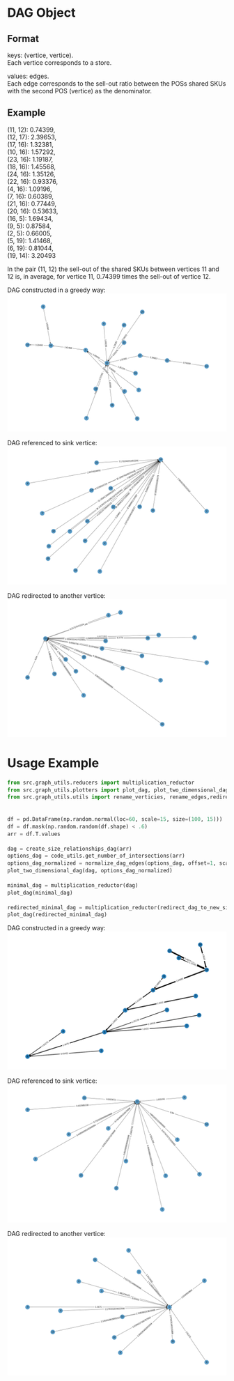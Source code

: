 
# DAG Object

Format
------
keys: (vertice, vertice).  
      Each vertice corresponds to a store.

values: edges.  
        Each edge corresponds to the sell-out ratio between the POSs shared
        SKUs with the second POS (vertice) as the denominator.

Example
-------
(11, 12): 0.74399,  
(12, 17): 2.39653,  
(17, 16): 1.32381,  
(10, 16): 1.57292,  
(23, 16): 1.19187,  
(18, 16): 1.45568,  
(24, 16): 1.35126,  
(22, 16): 0.93376,  
(4, 16): 1.09196,  
(7, 16): 0.60389,  
(21, 16): 0.77449,  
(20, 16): 0.53633,  
(16, 5): 1.69434,  
(9, 5): 0.87584,  
(2, 5): 0.66005,  
(5, 19): 1.41468,  
(6, 19): 0.81044,  
(19, 14): 3.20493


In the pair (11, 12) the sell-out of the shared SKUs between vertices 11 and 12 is, in average, for vertice 11,
0.74399 times the sell-out of vertice 12.

DAG constructed in a greedy way:
![DAG constructed in a greedy way.](images/example_dag.png)

DAG referenced to sink vertice:
![DAG referenced to sink vertice.](images/reduced_dag.png)

DAG redirected to another vertice:
![DAG redirected to another vertice.](images/redirected_dag.png)


# Usage Example 

```python
from src.graph_utils.reducers import multiplication_reductor
from src.graph_utils.plotters import plot_dag, plot_two_dimensional_dag
from src.graph_utils.utils import rename_verticies, rename_edges,redirect_dag_to_new_sink, normalize_dag_edges 


df = pd.DataFrame(np.random.normal(loc=60, scale=15, size=(100, 15)))
df = df.mask(np.random.random(df.shape) < .6)
arr = df.T.values

dag = create_size_relationships_dag(arr)
options_dag = code_utils.get_number_of_intersections(arr)
options_dag_normalized = normalize_dag_edges(options_dag, offset=1, scaling_factor=6)
plot_two_dimensional_dag(dag, options_dag_normalized)
    
minimal_dag = multiplication_reductor(dag)
plot_dag(minimal_dag)

redirected_minimal_dag = multiplication_reductor(redirect_dag_to_new_sink(dag, 10))
plot_dag(redirected_minimal_dag)
 ```

 DAG constructed in a greedy way:
![DAG constructed in a greedy way.](images/usage_example/example_dag.png)

DAG referenced to sink vertice:
![DAG referenced to sink vertice.](images/usage_example/reduced_dag.png)

DAG redirected to another vertice:
![DAG redirected to another vertice.](images/usage_example/redirected_dag.png)
